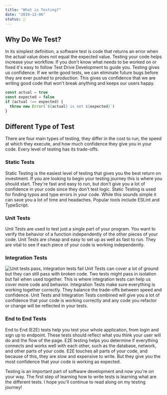 ```yaml
---
title: "What is Testing?"
date: "2019-12-06"
status: 🌻
---
```


## Why Do We Test?

In its simplest definition, a software test is code that returns an error when the actual value does not equal the expected value. Testing your code helps increase your workflow. If you don't know what needs to be worked on or fixed it's easy to follow Test Drive Development to guide you. Testing gives us confidence. If we write good tests, we can eliminate future bugs before they are ever pushed to production. This gives us confidence that we are writing good code that won't break anything and keeps our users happy.

```javascript
const actual = true
const expected = false
if (actual !== expected) {
  throw new Error(`${actual} is not ${expected}`)
}
```

## Different Type of Test

There are four main types of testing, they differ in the cost to run, the speed at which they execute, and how much confidence they give you in your code. Every level of testing has its trade-offs.

### Static Tests

Static Testing is the easiest level of testing that gives you the best return on investment. If you are looking to begin your testing journey this is where you should start. They're fast and easy to run, but don't give you a lot of confidence in your code since they don't test logic. Static Testing is used for finding typos and type errors in your code. While this sounds simple it can save you a lot of time and headaches. Popular tools include ESLint and TypeScript.

### Unit Tests

Unit Tests are used to test just a single part of your program. You want to verify the behavior of a function independently of the other pieces of your code. Unit Tests are cheap and easy to set up as well as fast to run. They are vital to see if each piece of your code is working independently.

### Integration Tests

![Unit tests pass, integration tests fail](https://media.giphy.com/media/EPR5sgG0y4SaY/giphy.gif)
Unit Tests can cover a lot of ground but they can still pass with broken code. Two tests might pass in isolation but fail when used together. This is where integration tests can help us cover more code and behavior. Integration Tests make sure everything is working together correctly. They balance the trade-offs between speed and confidence. Unit Tests and Integration Tests combined will give you a lot of confidence that your code is working correctly and any code you refactor or change will be reflected in your tests.

### End to End Tests

End to End (E2E) tests help you test your whole application, from login and sign up to endpoint. These tests should reflect what you think your user will do and the flow of the page. E2E testing helps you determine if everything connects and works well with each other, such as the database, network, and other parts of your code. E2E touches all parts of your code, and because of this, they are slow and expensive to write. But they give you the most confidence that your code is working as expected.

Testing is an important part of software development and now you're on your way. The first step of learning how to write tests is learning what are the different tests. I hope you'll continue to read along on my testing journey!
